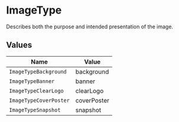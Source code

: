 # ImageType

Describes both the purpose and intended presentation of the image.


## Values

| Name                   | Value                  |
| ---------------------- | ---------------------- |
| `ImageTypeBackground`  | background             |
| `ImageTypeBanner`      | banner                 |
| `ImageTypeClearLogo`   | clearLogo              |
| `ImageTypeCoverPoster` | coverPoster            |
| `ImageTypeSnapshot`    | snapshot               |